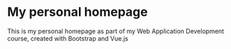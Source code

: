 # My personal homepage
This is my personal homepage as part of my Web Application Development course, created with Bootstrap and Vue.js
